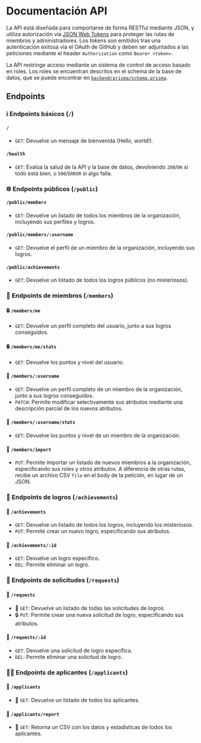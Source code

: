 # Documentación API

La API está diseñada para comportarse de forma RESTful mediante JSON, y utiliza autorización vía [JSON Web Tokens](https://jwt.io/) para proteger las rutas de miembros y administradores. Los tokens son emitidos tras una autenticación exitosa via el OAuth de GitHub y deben ser adjuntados a las peticiones mediante el header `Authorization` como `Bearer <token>`.

La API restringe acceso mediante un sistema de control de acceso basado en roles. Los roles se encuentran descritos en el schema de la base de datos, que se puede encontrar en [`backend/prisma/schema.prisma`](../backend/prisma/schema.prisma).

## Endpoints
### ℹ️ Endpoints básicos (`/`)
#### `/`
- `GET`: Devuelve un mensaje de bienvenida (Hello, world!).

#### `/health`
- `GET`: Evalúa la salud de la API y la base de datos, devolviendo `200`/`OK` si todo está bien, o `500`/`ERROR` si algo falla.

### 🌐 Endpoints públicos (`/public`)
#### `/public/members`
- `GET`: Devuelve un listado de todos los miembros de la organización, incluyendo sus perfiles y logros.

#### `/public/members/:username`
- `GET`: Devuelve el perfil de un miembro de la organización, incluyendo sus logros.

#### `/public/achievements`
- `GET`: Devuelve un listado de todos los logros públicos (no misteriosos).

### 👥 Endpoints de miembros (`/members`)
#### 🔒 `/members/me`
- `GET`: Devuelve un perfil completo del usuario, junto a sus logros conseguidos.

#### 🔒 `/members/me/stats`
- `GET`: Devuelve los puntos y nivel del usuario.

#### 🔐 `/members/:username`
- `GET`: Devuelve un perfil completo de un miembro de la organización, junto a sus logros conseguidos.
- `PATCH`: Permite modificar selectivamente sus atributos mediante una descripción parcial de los nuevos atributos.

#### 🔐 `/members/:username/stats`
- `GET`: Devuelve los puntos y nivel de un miembro de la organización.

#### 🔐 `/members/import`
- `PUT`: Permite importar un listado de nuevos miembros a la organización, especificando sus roles y otros atributos. A diferencia de otras rutas, recibe un archivo CSV `file` en el body de la petición, en lugar de un JSON.

### 🏅 Endpoints de logros (`/achievements`)
#### 🔐 `/achievements`
- `GET`: Devuelve un listado de todos los logros, incluyendo los misteriosos.
- `PUT`: Permite crear un nuevo logro, especificando sus atributos.

#### 🔐 `/achievements/:id`
- `GET`: Devuelve un logro específico.
- `DEL`: Permite eliminar un logro.

### 📂 Endpoints de solicitudes (`/requests`)
#### 🔐 `/requests`
- 🔐 `GET`: Devuelve un listado de todas las solicitudes de logros.
- 🔒 `PUT`: Permite crear una nueva solicitud de logro, especificando sus atributos.

#### 🔐 `/requests/:id`
- `GET`: Devuelve una solicitud de logro específica.
- `DEL`: Permite eliminar una solicitud de logro.

### 👤🆕 Endpoints de aplicantes (`/applicants`)
#### 🔐 `/applicants`
- 🔐 `GET`: Devuelve un listado de todos los aplicantes.

#### 🔐 `/applicants/report`
- 🔐 `GET`: Retorna un CSV con los datos y estadísticas de todos los aplicantes.

